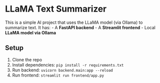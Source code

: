 # LLaMA Text Summarizer 
This is a simple AI project that uses the LLaMA model (via Ollama) to summarize text. 
It has: - A **FastAPI backend** - A **Streamlit frontend** - Local **LLaMA model via Ollama** 
## Setup 
1. Clone the repo 
2. Install dependencies: `pip install -r requirements.txt` 
3. Run backend: `uvicorn backend.main:app --reload` 
4. Run frontend: `streamlit run frontend/app.py`
